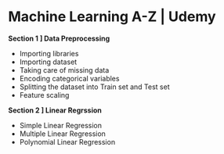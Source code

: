 # Machine Learning A-Z | Udemy

**Section 1 ] Data Preprocessing**
- Importing libraries
- Importing dataset
- Taking care of missing data
- Encoding categorical variables
- Splitting the dataset into Train set and Test set
- Feature scaling

**Section 2 ] Linear Regrssion**
- Simple Linear Regression
- Multiple Linear Regression
- Polynomial Linear Regression

